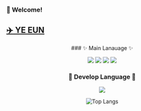 ### :wave: Welcome!

## <a href="https://codingbread.tistory.com/"> :airplane: YE EUN </a>

<div align = "center">
### ✨ Main Lanauage ✨

<img src="https://img.shields.io/badge/swift-%23FA7343.svg?&style=for-the-badge&logo=swift&logoColor=white" /> <img src="https://img.shields.io/badge/ios-%23000000.svg?&style=for-the-badge&logo=ios&logoColor=white" /> <img src="https://img.shields.io/badge/java-%23007396.svg?&style=for-the-badge&logo=java&logoColor=white" /> <img src="https://img.shields.io/badge/android-%233DDC84.svg?&style=for-the-badge&logo=android&logoColor=black" />


### 💬 Develop Language 💬

<img src="https://img.shields.io/badge/node.js-%23339933.svg?&style=for-the-badge&logo=node.js&logoColor=white" />


![Top Langs](https://github-readme-stats.vercel.app/api/top-langs/?username=kimyenida&layout=compact)
</div>
<!--
**kimyenida/kimyenida** is a ✨ _special_ ✨ repository because its `README.md` (this file) appears on your GitHub profile.

Here are some ideas to get you started:

- 🔭 I’m currently working on ...
- 🌱 I’m currently learning ...
- 👯 I’m looking to collaborate on ...
- 🤔 I’m looking for help with ...
- 💬 Ask me about ...
- 📫 How to reach me: ...
- 😄 Pronouns: ...
- ⚡ Fun fact: ...
-->
